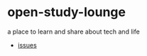 # open-study-lounge
a place to learn and share about tech and life

* [issues](https://github.com/duckspot/open-study-lounge/issues)
